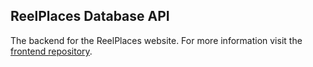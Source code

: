 ## ReelPlaces Database API

The backend for the ReelPlaces website. For more information visit the [frontend repository](https://github.com/cbai123/ReelPlaces).
